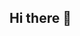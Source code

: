 ## Hi there 👋

<!--
**mizzunet/mizzunet** is a ✨ _special_ ✨ repository because its `README.md` (this file) appears on your GitHub profile.

Here are some ideas to get you started:
[![MSHB profile views](https://u8views.com/api/v1/github/profiles/10193999/views/day-week-month-total-count.svg)](https://u8views.com/github/mizzunet)
[![MSHB profile views](https://u8views.com/api/v1/github/profiles/10193999/views/day-week-month-total-count.svg)](https://u8views.com/github/mizzunet)

- 🔭 I’m currently working on ...
- 🌱 I’m currently learning ...
- 👯 I’m looking to collaborate on ...
- 🤔 I’m looking for help with ...
- 💬 Ask me about ...
- 📫 How to reach me: ...
- 😄 Pronouns: ...
- ⚡ Fun fact: ...
-->
